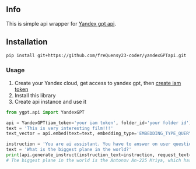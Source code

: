 ## Info 
This is simple api wrapper for [Yandex gpt api](https://cloud.yandex.ru/docs/yandexgpt/quickstart). 

## Installation
```bash
pip install git+https://github.com/freQuensy23-coder/yandexGPTapi.git
```

### Usage
1. Create your Yandex cloud, get access to yandex gpt, then [create iam token](https://cloud.yandex.ru/docs/iam/operations/iam-token/create)
2. Install this library
3. Create api instance and use it
```python
from ygpt.api import YandexGPT

api = YandexGPT(iam_token='your iam token', folder_id='your folder id')
text = 'This is very interesting film!!!'
text_vector = api.embed(text=text, embedding_type='EMBEDDING_TYPE_QUERY', model='general:embedding').embedding

instruction = 'You are ai assistant. You have to answer on user questions.'
text = 'What is the biggest plane in the world?'
print(api.generate_instruct(instruction_text=instruction, request_text=text).alternatives[0].text) 
# The biggest plane in the world is the Antonov An-225 Mriya, which has a wingspan of 366 feet and can carry up to 360...
```